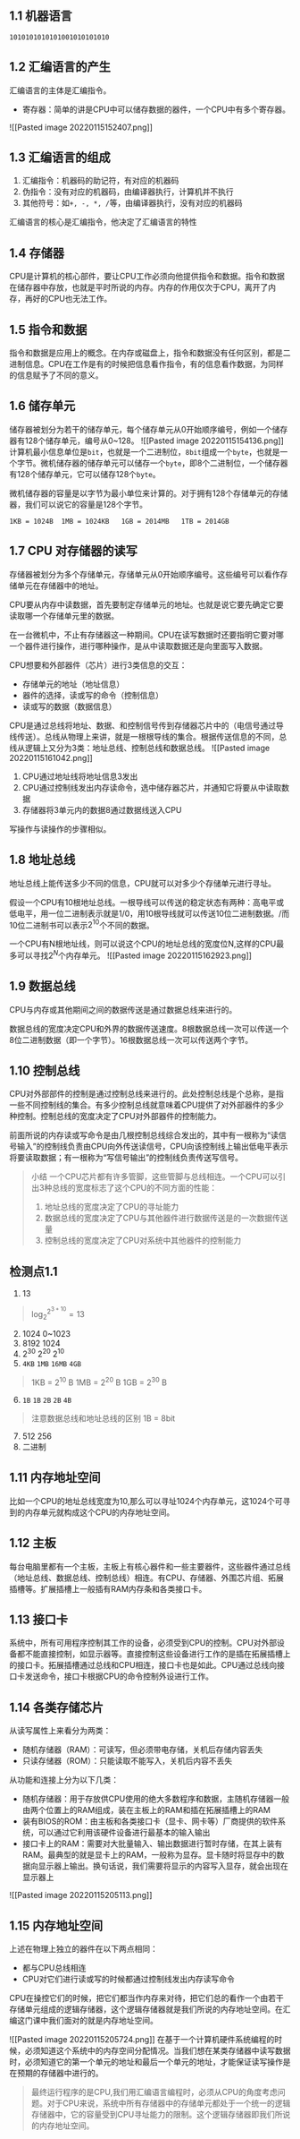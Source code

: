 ## 1.1 机器语言

`1010101010101001010101010`

## 1.2 汇编语言的产生

汇编语言的主体是汇编指令。

+ 寄存器：简单的讲是CPU中可以储存数据的器件，一个CPU中有多个寄存器。

![[Pasted image 20220115152407.png]]
## 1.3 汇编语言的组成

1. 汇编指令：机器码的助记符，有对应的机器码
2. 伪指令：没有对应的机器码，由编译器执行，计算机并不执行
3. 其他符号：如`+, -, *, /`等，由编译器执行，没有对应的机器码

汇编语言的核心是汇编指令，他决定了汇编语言的特性

## 1.4 存储器

CPU是计算机的核心部件，要让CPU工作必须向他提供指令和数据。指令和数据在储存器中存放，也就是平时所说的内存。内存的作用仅次于CPU，离开了内存，再好的CPU也无法工作。

## 1.5 指令和数据

指令和数据是应用上的概念。在内存或磁盘上，指令和数据没有任何区别，都是二进制信息。CPU在工作是有的时候把信息看作指令，有的信息看作数据，为同样的信息赋予了不同的意义。

## 1.6 储存单元

储存器被划分为若干的储存单元，每个储存单元从0开始顺序编号，例如一个储存器有128个储存单元，编号从0~128。
![[Pasted image 20220115154136.png]]
计算机最小信息单位是`bit`，也就是一个二进制位，`8bit`组成一个`byte`，也就是一个字节。微机储存器的储存单元可以储存一个`byte`，即8个二进制位，一个储存器有128个储存单元，它可以储存128个`byte`。

微机储存器的容量是以字节为最小单位来计算的。对于拥有128个存储单元的存储器，我们可以说它的容量是128个字节。

`1KB = 1024B  1MB = 1024KB   1GB = 2014MB   1TB = 2014GB`

## 1.7 CPU 对存储器的读写

存储器被划分为多个存储单元，存储单元从0开始顺序编号。这些编号可以看作存储单元在存储器中的地址。

CPU要从内存中读数据，首先要制定存储单元的地址。也就是说它要先确定它要读取哪一个存储单元里的数据。

在一台微机中，不止有存储器这一种期间。CPU在读写数据时还要指明它要对哪一个器件进行操作，进行哪种操作，是从中读取数据还是向里面写入数据。

CPU想要和外部器件（芯片）进行3类信息的交互：
+ 存储单元的地址（地址信息）
+ 器件的选择，读或写的命令（控制信息）
+ 读或写的数据（数据信息）

CPU是通过总线将地址、数据、和控制信号传到存储器芯片中的（电信号通过导线传送）。总线从物理上来讲，就是一根根导线的集合。根据传送信息的不同，总线从逻辑上又分为3类：地址总线、控制总线和数据总线。
![[Pasted image 20220115161042.png]]
1. CPU通过地址线将地址信息3发出
2. CPU通过控制线发出内存读命令，选中储存器芯片，并通知它将要从中读取数据
3. 存储器将3单元内的数据8通过数据线送入CPU

写操作与读操作的步骤相似。

## 1.8 地址总线

地址总线上能传送多少不同的信息，CPU就可以对多少个存储单元进行寻址。

假设一个CPU有10根地址总线。一根导线可以传送的稳定状态有两种：高电平或低电平，用一位二进制表示就是1/0，用10根导线就可以传送10位二进制数据。/而10位二进制书可以表示$2^{10}$个不同的数据。

一个CPU有N根地址线，则可以说这个CPU的地址总线的宽度位N,这样的CPU最多可以寻找$2^N$个内存单元。
![[Pasted image 20220115162923.png]]

## 1.9 数据总线

CPU与内存或其他期间之间的数据传送是通过数据总线来进行的。

数据总线的宽度决定CPU和外界的数据传送速度。8根数据总线一次可以传送一个8位二进制数据（即一个字节）。16根数据总线一次可以传送两个字节。

## 1.10 控制总线

CPU对外部部件的控制是通过控制总线来进行的。此处控制总线是个总称，是指一些不同控制线的集合。有多少控制总线就意味着CPU提供了对外部器件的多少种控制。控制总线的宽度决定了CPU对外部器件的控制能力。

前面所说的内存读或写命令是由几根控制总线综合发出的，其中有一根称为“读信号输入”的控制线负责由CPU向外传送读信号，CPU向该控制线上输出低电平表示将要读取数据；有一根称为“写信号输出”的控制线负责传送写信号。

> 小结 
一个CPU芯片都有许多管脚，这些管脚与总线相连。一个CPU可以引出3种总线的宽度标志了这个CPU的不同方面的性能：
> 1. 地址总线的宽度决定了CPU的寻址能力
> 2. 数据总线的宽度决定了CPU与其他器件进行数据传送是的一次数据传送量
> 3. 控制总线的宽度决定了CPU对系统中其他器件的控制能力

## 检测点1.1

1. 13
> $\log_2^{2^{3+10}}=13$
2. 1024        0~1023
3. 8192        1024
4. $2^{30}$             $2^{20}$              $2^{10}$
5. `4KB`           `1MB`            `16MB`          `4GB`
> 1KB  = $2^{10}$ B
> 1MB = $2^{20}$ B
> 1GB = $2^{30}$ B
6. `1B`             `1B`              `2B`            `2B`         `4B`
> 注意数据总线和地址总线的区别
> 1B = 8bit
7. 512           256
8. 二进制

## 1.11 内存地址空间

比如一个CPU的地址总线宽度为10,那么可以寻址1024个内存单元，这1024个可寻到的内存单元就构成这个CPU的内存地址空间。

## 1.12 主板

每台电脑里都有一个主板，主板上有核心器件和一些主要器件，这些器件通过总线（地址总线、数据总线、控制总线）相连。有CPU、存储器、外围芯片组、拓展插槽等。扩展插槽上一般插有RAM内存条和各类接口卡。

## 1.13 接口卡

系统中，所有可用程序控制其工作的设备，必须受到CPU的控制。CPU对外部设备都不能直接控制，如显示器等。直接控制这些设备进行工作的是插在拓展插槽上的接口卡。拓展插槽通过总线和CPU相连，接口卡也是如此。CPU通过总线向接口卡发送命令，接口卡根据CPU的命令控制外设进行工作。

## 1.14 各类存储芯片

从读写属性上来看分为两类：
+ 随机存储器（RAM）：可读写，但必须带电存储，关机后存储内容丢失
+ 只读存储器（ROM）：只能读取不能写入，关机后内容不丢失

从功能和连接上分为以下几类：
+ 随机存储器：用于存放供CPU使用的绝大多数程序和数据，主随机存储器一般由两个位置上的RAM组成，装在主板上的RAM和插在拓展插槽上的RAM
+ 装有BIOS的ROM：由主板和各类接口卡（显卡、网卡等）厂商提供的软件系统，可以通过它利用该硬件设备进行最基本的输入输出
+ 接口卡上的RAM：需要对大批量输入、输出数据进行暂时存储，在其上装有RAM。最典型的就是显卡上的RAM，一般称为显存。显卡随时将显存中的数据向显示器上输出。换句话说，我们需要将显示的内容写入显存，就会出现在显示器上

![[Pasted image 20220115205113.png]]
## 1.15 内存地址空间

上述在物理上独立的器件在以下两点相同：
+ 都与CPU总线相连
+ CPU对它们进行读或写的时候都通过控制线发出内存读写命令

CPU在操控它们的时候，把它们都当作内存来对待，把它们总的看作一个由若干存储单元组成的逻辑存储器，这个逻辑存储器就是我们所说的内存地址空间。在汇编这门课中我们面对的就是内存地址空间。

![[Pasted image 20220115205724.png]]
在基于一个计算机硬件系统编程的时候，必须知道这个系统中的内存空间分配情况。当我们想在某类存储器中读写数据时，必须知道它的第一个单元的地址和最后一个单元的地址，才能保证读写操作是在预期的存储器中进行的。

> 最终运行程序的是CPU,我们用汇编语言编程时，必须从CPU的角度考虑问题。对于CPU来说，系统中所有存储器中的存储单元都处于一个统一的逻辑存储器中，它的容量受到CPU寻址能力的限制。这个逻辑存储器即我们所说的内存地址空间。

